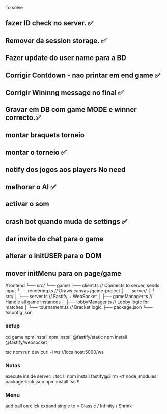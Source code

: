 To solve
## fazer ID check no server.                    ✅
## Remover da session storage.                  ✅
## Fazer update do user name para a BD
## Corrigir Contdown - nao printar em end game  ✅
## Corrigir Wininng message no final            ✅
## Gravar em DB com game MODE e winner correcto.✅
## montar braquets torneio
## montar o torneio                             ✅
## notify dos jogos aos players            No need
## melhorar o AI                                ✅
## activar o som
## crash bot quando muda de settings            ✅
## dar invite do chat para o game               
## 
## alterar o initUSER para o DOM
## mover initMenu para on page/game



/frontend
    └── src/
        └── game/
           ├── client.ts      // Connects to server, sends input
           └── rendering.ts   // Draws canvas
/game-project
    ├── server/
    │   └── src/
    │       ├── server.ts          // Fastify + WebSocket
    │       ├── gameManager.ts     // Handle all game instances
    │       ├── lobbyManager.ts    // Lobby logic for matches
    │       └── tournament.ts      // Bracket logic
    ├── package.json
    └── tsconfig.json

### setup
cd game
npm install
npm install @fastify/static
npm install @fastify/websocket
<!-- npm install -g typescript
npx tsc -->
tsc
npm run dev
curl -i ws://localhost:5000/ws


### Notas
execute inside server::: tsc
!!
npm install fastify@3
rm -rf node_modules package-lock.json
npm install
tsc
!!

### Menu
add ball on click
expand single to > Classic / Infinity / Shrink